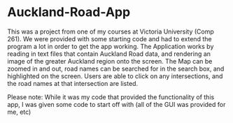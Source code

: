 # Auckland-Road-App

This was a project from one of my courses at Victoria University (Comp 261).
We were provided with some starting code and had to extend the program a lot 
in order to get the app working. The Application works by reading in text files that
contain Auckland Road data, and rendering an image of the greater Auckland region onto the screen. 
The Map can be zoomed in and out, road names can be searched for in the search box, and highlighted 
on the screen. Users are able to click on any intersections, and the road names at that intersection are 
listed. 

Please note: While it was my code that provided the functionality of this app, I was given 
some code to start off with (all of the GUI was provided for me, etc)
